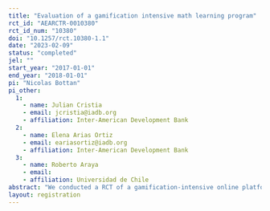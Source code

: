 ```yaml
---
title: "Evaluation of a gamification intensive math learning program"
rct_id: "AEARCTR-0010380"
rct_id_num: "10380"
doi: "10.1257/rct.10380-1.1"
date: "2023-02-09"
status: "completed"
jel: ""
start_year: "2017-01-01"
end_year: "2018-01-01"
pi: "Nicolas Bottan"
pi_other:
  1:
    - name: Julian Cristia
    - email: jcristia@iadb.org
    - affiliation: Inter-American Development Bank
  2:
    - name: Elena Arias Ortiz
    - email: eariasortiz@iadb.org
    - affiliation: Inter-American Development Bank
  3:
    - name: Roberto Araya
    - email: 
    - affiliation: Universidad de Chile
abstract: "We conducted a RCT of a gamification-intensive online platform among fourth graders in public primary schools in Santiago, Chile. We evaluated the effect of this program on math and language scores from the Chilean Standardized National Exam (SIMCE). "
layout: registration
---
```


